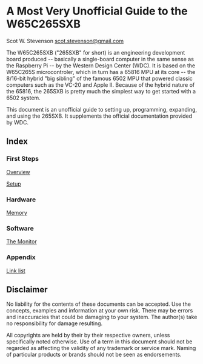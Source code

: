 # A Most Very Unofficial Guide to the W65C265SXB

Scot W. Stevenson <scot.stevenson@gmail.com>

The W65C265SXB ("265SXB" for short) is an engineering development board produced
-- basically a single-board computer in the same sense as the Raspberry Pi -- by
the Western Design Center (WDC). It is based on the W65C265S microcontroler,
which in turn has a 65816 MPU at its core -- the 8/16-bit hybrid "big sibling"
of the famous 6502 MPU that powered classic computers such as the VC-20 and
Apple II. Because of the hybrid nature of the 65816, the 265SXB is pretty much
the simplest way to get started with a 6502 system.

This document is an unofficial guide to setting up, programming, expanding, and
using the 265SXB. It supplements the official documentation provided by WDC.

## Index

### First Steps

[Overview](https://github.com/scotws/265SXB-Guide/blob/master/overview.md)

[Setup](https://github.com/scotws/265SXB-Guide/blob/master/setup.md)

### Hardware

[Memory](https://github.com/scotws/265SXB-Guide/blob/master/memory.md)


### Software

[The Monitor](https://github.com/scotws/265SXB-Guide/blob/master/monitor.md)


### Appendix

[Link list](https://github.com/scotws/265SXB-Guide/blob/master/links.md)


## Disclaimer 

No liability for the contents of these documents can be accepted. Use the
concepts, examples and information at your own risk. There may be errors and
inaccuracies that could be damaging to your system.  The author(s) take no
responsibility for damage resulting. 

All copyrights are held by their by their respective owners, unless specifically
noted otherwise. Use of a term in this document should not be regarded as
affecting the validity of any trademark or service mark. Naming of particular
products or brands should not be seen as endorsements.

